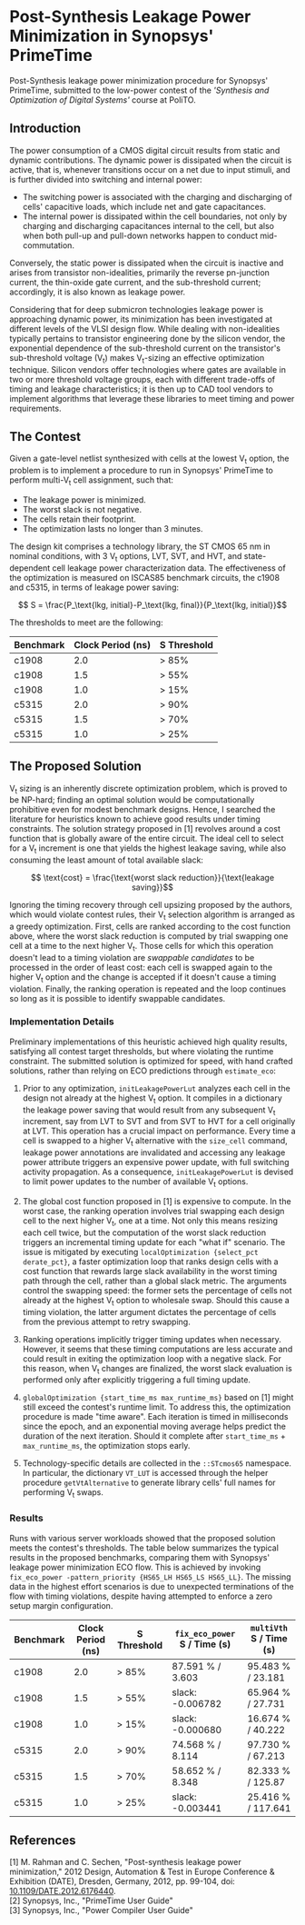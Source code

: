 # Post-Synthesis Leakage Power Minimization in Synopsys' PrimeTime

Post-Synthesis leakage power minimization procedure for Synopsys' PrimeTime, submitted to the low-power contest of the *'Synthesis and Optimization of Digital Systems'* course at PoliTO.

## Introduction

The power consumption of a CMOS digital circuit results from static and dynamic contributions. The dynamic power is dissipated when the circuit is active, that is, whenever transitions occur on a net due to input stimuli, and is further divided into switching and internal power:
- The switching power is associated with the charging and discharging of cells' capacitive loads, which include net and gate capacitances.
- The internal power is dissipated within the cell boundaries, not only by charging and discharging capacitances internal to the cell, but also when both pull-up and pull-down networks happen to conduct mid-commutation.

Conversely, the static power is dissipated when the circuit is inactive and arises from transistor non-idealities, primarily the reverse pn-junction current, the thin-oxide gate current, and the sub-threshold current; accordingly, it is also known as leakage power.  

Considering that for deep submicron technologies leakage power is approaching dynamic power, its minimization has been investigated at different levels of the VLSI design flow. While dealing with non-idealities typically pertains to transistor engineering done by the silicon vendor, the exponential dependence of the sub-threshold current on the transistor's sub-threshold voltage (V<sub>t</sub>) makes V<sub>t</sub>-sizing an effective optimization technique. Silicon vendors offer technologies where gates are available in two or more threshold voltage groups, each with different trade-offs of timing and leakage characteristics; it is then up to CAD tool vendors to implement algorithms that leverage these libraries to meet timing and power requirements.

## The Contest

Given a gate-level netlist synthesized with cells at the lowest V<sub>t</sub> option, the problem is to implement a procedure to run in Synopsys' PrimeTime to perform multi-V<sub>t</sub> cell assignment, such that:
- The leakage power is minimized.
- The worst slack is not negative.
- The cells retain their footprint.
- The optimization lasts no longer than 3 minutes.

The design kit comprises a technology library, the ST CMOS 65 nm in nominal conditions, with 3 V<sub>t</sub> options, LVT, SVT, and HVT,  and state-dependent cell leakage power characterization data. The effectiveness of the optimization is measured on ISCAS85 benchmark circuits, the c1908 and c5315, in terms of leakage power saving:
```math
    S = \frac{P_\text{lkg, initial}-P_\text{lkg, final}}{P_\text{lkg, initial}}
```
The thresholds to meet are the following:

| **Benchmark**| **Clock Period (ns)**| **S Threshold** |
|--------------|----------------------|-----------------|
| c1908        | 2.0                  | > 85%           |
| c1908        | 1.5                  | > 55%           |
| c1908        | 1.0                  | > 15%           |
| c5315        | 2.0                  | > 90%           |
| c5315        | 1.5                  | > 70%           |
| c5315        | 1.0                  | > 25%           |

## The Proposed Solution

V<sub>t</sub> sizing is an inherently discrete optimization problem, which is proved to be NP-hard; finding an optimal solution would be computationally prohibitive even for modest benchmark designs. Hence, I searched the literature for heuristics known to achieve good results under timing constraints. The solution strategy proposed in [1] revolves around a cost function that is globally aware of the entire circuit. The ideal cell to select for a V<sub>t</sub> increment is one that yields the highest leakage saving, while also consuming the least amount of total available slack:
```math
    \text{cost} = \frac{\text{worst slack reduction}}{\text{leakage saving}}
```
Ignoring the timing recovery through cell upsizing proposed by the authors, which would violate contest rules, their V<sub>t</sub> selection algorithm is arranged as a greedy optimization. First, cells are ranked according to the cost function above, where the worst slack reduction is computed by trial swapping one cell at a time to the next higher V<sub>t</sub>. Those cells for which this operation doesn't lead to a timing violation are *swappable candidates* to be processed in the order of least cost: each cell is swapped again to the higher V<sub>t</sub> option and the change is accepted if it doesn't cause a timing violation. Finally, the ranking operation is repeated and the loop continues so long as it is possible to identify swappable candidates.  

### Implementation Details

Preliminary implementations of this heuristic achieved high quality results, satisfying all contest target thresholds, but where violating the runtime constraint. The submitted solution is optimized for speed, with hand crafted solutions, rather than relying on ECO predictions through `estimate_eco`:

1. Prior to any optimization, `initLeakagePowerLut` analyzes each cell in the design not already at the highest V<sub>t</sub> option. It compiles in a dictionary the leakage power saving that would result from any subsequent V<sub>t</sub> increment, say from LVT to SVT and from SVT to HVT for a cell originally at LVT.
This operation has a crucial impact on performance. Every time a cell is swapped to a higher V<sub>t</sub> alternative with the `size_cell` command, leakage power annotations are invalidated and accessing any leakage power attribute triggers an expensive power update, with full switching activity propagation. As a consequence, `initLeakagePowerLut` is devised to limit power updates to the number of available V<sub>t</sub> options.

2. The global cost function proposed in [1] is expensive to compute. In the worst case, the ranking operation involves trial swapping each design cell to the next higher V<sub>t</sub>, one at a time. Not only this means resizing each cell twice, but the computation of the worst slack reduction triggers an incremental timing update for each "what if" scenario. The issue is mitigated by executing `localOptimization {select_pct derate_pct}`, a faster optimization loop that ranks design cells with a cost function that rewards large slack availability in the worst timing path through the cell, rather than a global slack metric. The arguments  control the swapping speed: the former sets the percentage of cells not already at the highest V<sub>t</sub> option to wholesale swap. Should this cause a timing violation, the latter argument dictates the percentage of cells from the previous attempt to retry swapping.

3. Ranking operations implicitly trigger timing updates when necessary. However, it seems that these timing computations are less accurate and could result in exiting the optimization loop with a negative slack. For this reason, when V<sub>t</sub> changes are finalized, the worst slack evaluation is performed only after explicitly triggering a full timing update.

4. `globalOptimization {start_time_ms max_runtime_ms}` based on [1] might still exceed the contest's runtime limit. To address this, the optimization procedure is made "time aware". Each iteration is timed in milliseconds since the epoch, and an exponential moving average helps predict the duration of the next iteration. Should it complete after `start_time_ms` + `max_runtime_ms`, the optimization stops early.

5. Technology-specific details are collected in the `::STcmos65` namespace. In particular, the dictionary `VT_LUT` is accessed through the helper procedure `getVtAlternative` to generate library cells' full names for performing V<sub>t</sub> swaps.

### Results

Runs with various server workloads showed that the proposed solution meets the contest's thresholds. The table below summarizes the typical results in the proposed benchmarks, comparing them with Synopsys' leakage power minimization ECO flow. This is achieved by invoking `fix_eco_power -pattern_priority {HS65_LH HS65_LS HS65_LL}`. The missing data in the highest effort scenarios is due to unexpected terminations of the flow with timing violations, despite having attempted to enforce a zero setup margin configuration.

| **Benchmark**| **Clock Period (ns)**| **S Threshold**| `fix_eco_power` **S / Time (s)**| `multiVth` **S / Time (s)**|
|--------------|----------------------|----------------|---------------------------------|----------------------------|
| c1908        | 2.0                  | > 85%          | 87.591 % / 3.603                | 95.483 % / 23.181          |
| c1908        | 1.5                  | > 55%          | slack: -0.006782                | 65.964 % / 27.731          |
| c1908        | 1.0                  | > 15%          | slack: -0.000680                | 16.674 % / 40.222          |
| c5315        | 2.0                  | > 90%          | 74.568 % / 8.114                | 97.730 % / 67.213          |
| c5315        | 1.5                  | > 70%          | 58.652 % / 8.348                | 82.333 % / 125.87          |
| c5315        | 1.0                  | > 25%          | slack: -0.003441                | 25.416 % / 117.641         |

## References

[1] M. Rahman and C. Sechen, "Post-synthesis leakage power minimization," 2012 Design, Automation & Test in Europe Conference & Exhibition (DATE), Dresden, Germany, 2012, pp. 99-104, doi: [10.1109/DATE.2012.6176440](https://doi.org/10.1109/DATE.2012.6176440).  
[2] Synopsys, Inc., "PrimeTime User Guide"  
[3] Synopsys, Inc., "Power Compiler User Guide"

